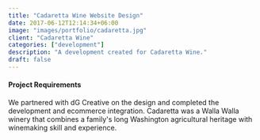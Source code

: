 ```yaml
---
title: "Cadaretta Wine Website Design"
date: 2017-06-12T12:14:34+06:00
image: "images/portfolio/cadaretta.jpg"
client: "Cadaretta Wine"
categories: ["development"]
description: "A development created for Cadaretta Wine."
draft: false
---
```


#### Project Requirements

We partnered with dG Creative on the design and completed the development and ecommerce integration. Cadaretta was a Walla Walla winery that combines a family's long Washington agricultural heritage with winemaking skill and experience.
